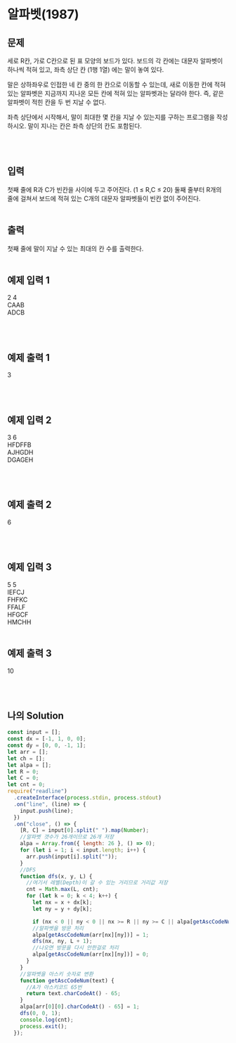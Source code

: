 # 알파벳(1987)

## 문제

세로 R칸, 가로 C칸으로 된 표 모양의 보드가 있다. 보드의 각 칸에는 대문자 알파벳이 하나씩 적혀 있고, 좌측 상단 칸 (1행 1열) 에는 말이 놓여 있다.

말은 상하좌우로 인접한 네 칸 중의 한 칸으로 이동할 수 있는데, 새로 이동한 칸에 적혀 있는 알파벳은 지금까지 지나온 모든 칸에 적혀 있는 알파벳과는 달라야 한다. 즉, 같은 알파벳이 적힌 칸을 두 번 지날 수 없다.

좌측 상단에서 시작해서, 말이 최대한 몇 칸을 지날 수 있는지를 구하는 프로그램을 작성하시오. 말이 지나는 칸은 좌측 상단의 칸도 포함된다.

<br/>
<br/>

## 입력

첫째 줄에 R과 C가 빈칸을 사이에 두고 주어진다. (1 ≤ R,C ≤ 20) 둘째 줄부터 R개의 줄에 걸쳐서 보드에 적혀 있는 C개의 대문자 알파벳들이 빈칸 없이 주어진다.
<br/>
<br/>

## 출력

첫째 줄에 말이 지날 수 있는 최대의 칸 수를 출력한다.
<br/>
<br/>

## 예제 입력 1

2 4<br/>
CAAB<br/>
ADCB

<br/>
<br/>

## 예제 출력 1

3

<br/>
<br/>

## 예제 입력 2

3 6<br/>
HFDFFB<br/>
AJHGDH<br/>
DGAGEH

<br/>
<br/>

## 예제 출력 2

6

<br/>
<br/>

## 예제 입력 3

5 5<br/>
IEFCJ<br/>
FHFKC<br/>
FFALF<br/>
HFGCF<br/>
HMCHH
<br/>
<br/>

## 예제 출력 3

10

<br/>
<br/>

## 나의 Solution

```javascript
const input = [];
const dx = [-1, 1, 0, 0];
const dy = [0, 0, -1, 1];
let arr = [];
let ch = [];
let alpa = [];
let R = 0;
let C = 0;
let cnt = 0;
require("readline")
  .createInterface(process.stdin, process.stdout)
  .on("line", (line) => {
    input.push(line);
  })
  .on("close", () => {
    [R, C] = input[0].split(" ").map(Number);
    //알파벳 갯수가 26개이므로 26개 저장
    alpa = Array.from({ length: 26 }, () => 0);
    for (let i = 1; i < input.length; i++) {
      arr.push(input[i].split(""));
    }
    //DFS
    function dfs(x, y, L) {
      //여기서 레벨(Depth)이 갈 수 있는 거리므로 거리값 저장
      cnt = Math.max(L, cnt);
      for (let k = 0; k < 4; k++) {
        let nx = x + dx[k];
        let ny = y + dy[k];

        if (nx < 0 || ny < 0 || nx >= R || ny >= C || alpa[getAscCodeNum(arr[nx][ny])] === 1) continue;
        //알파벳을 방문 처리
        alpa[getAscCodeNum(arr[nx][ny])] = 1;
        dfs(nx, ny, L + 1);
        //나오면 방문을 다시 안한걸로 처리
        alpa[getAscCodeNum(arr[nx][ny])] = 0;
      }
    }
    //알파벳을 아스키 숫자로 변환
    function getAscCodeNum(text) {
      //A가 아스키코드 65번
      return text.charCodeAt() - 65;
    }
    alpa[arr[0][0].charCodeAt() - 65] = 1;
    dfs(0, 0, 1);
    console.log(cnt);
    process.exit();
  });
```
